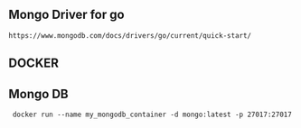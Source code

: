 


## Mongo Driver for go
````https://www.mongodb.com/docs/drivers/go/current/quick-start/````

## DOCKER 
## Mongo DB
```
 docker run --name my_mongodb_container -d mongo:latest -p 27017:27017
```